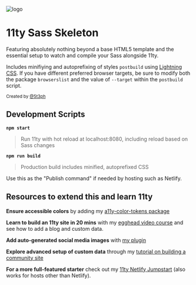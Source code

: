 ![logo](https://repository-images.githubusercontent.com/302921248/58478900-0adf-11eb-8f0b-74be58a898ef)

# 11ty Sass Skeleton

Featuring absolutely nothing beyond a base HTML5 template and the essential setup to watch and compile your Sass alongside 11ty.

Includes minifiying and autoprefixing of styles `postbuild` using [Lightning CSS](https://lightningcss.dev/). If you have different preferred browser targets, be sure to modify both the package `browserslist` and the value of `--target` within the `postbuild` script.

<small>Created by [@5t3ph](https://twitter.com/5t3ph)</small>

## Development Scripts

**`npm start`**

> Run 11ty with hot reload at localhost:8080, including reload based on Sass changes

**`npm run build`**

> Production build includes minified, autoprefixed CSS

Use this as the "Publish command" if needed by hosting such as Netlify.

## Resources to extend this and learn 11ty

**Ensure accessible colors** by adding my [a11y-color-tokens package](https://www.npmjs.com/package/a11y-color-tokens)

**Learn to build an 11ty site in 20 mins** with my [egghead video course](https://5t3ph.dev/learn-11ty) and see how to add a blog and custom data.

**Add auto-generated social media images** with [my plugin](https://www.npmjs.com/package/@11tyrocks/eleventy-plugin-social-images)

**Explore advanced setup of custom data** through my [tutorial on building a community site](https://css-tricks.com/a-community-driven-site-with-eleventy-building-the-site/)

**For a more full-featured starter** check out my [11ty Netlify Jumpstart](https://11ty-netlify-jumpstart.netlify.app/) (also works for hosts other than Netlify).
